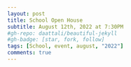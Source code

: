 ```yaml
---
layout: post
title: School Open House
subtitle: August 12th, 2022 at 7:30PM
#gh-repo: daattali/beautiful-jekyll
#gh-badge: [star, fork, follow]
tags: [School, event, august, "2022"]
comments: true
---
```


